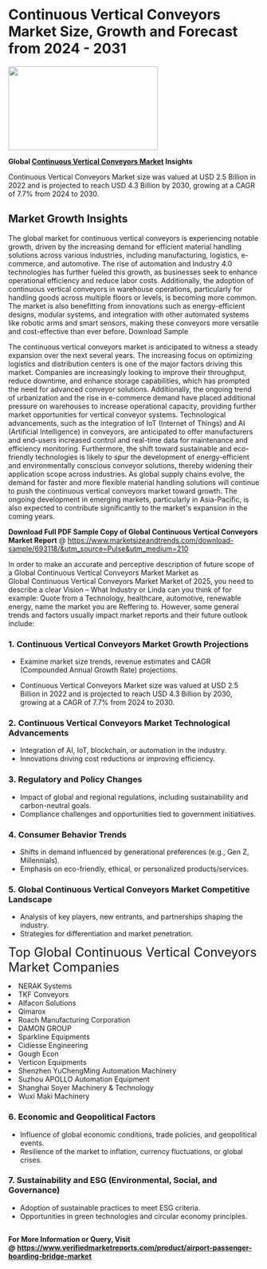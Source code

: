 <H1>Continuous Vertical Conveyors Market Size, Growth and Forecast from 2024 - 2031</H1><img class="aligncenter size-medium wp-image-584254" src="https://thirdeyenews.in/wp-content/uploads/2024/09/Global-Market-Research-300x168.jpeg" alt="" width="300" height="168" /><p><strong>Global&nbsp;<a href="https://www.marketsizeandtrends.com/download-sample/693118/&amp;utm_source=Pulse&amp;utm_medium=210">Continuous Vertical Conveyors Market</a> Insights</strong></p><p>Continuous Vertical Conveyors Market size was valued at USD 2.5 Billion in 2022 and is projected to reach USD 4.3 Billion by 2030, growing at a CAGR of 7.7% from 2024 to 2030.</p><p><h2>Market Growth Insights</h2> <p>The global market for continuous vertical conveyors is experiencing notable growth, driven by the increasing demand for efficient material handling solutions across various industries, including manufacturing, logistics, e-commerce, and automotive. The rise of automation and Industry 4.0 technologies has further fueled this growth, as businesses seek to enhance operational efficiency and reduce labor costs. Additionally, the adoption of continuous vertical conveyors in warehouse operations, particularly for handling goods across multiple floors or levels, is becoming more common. The market is also benefitting from innovations such as energy-efficient designs, modular systems, and integration with other automated systems like robotic arms and smart sensors, making these conveyors more versatile and cost-effective than ever before. Download Sample </p> <p>The continuous vertical conveyors market is anticipated to witness a steady expansion over the next several years. The increasing focus on optimizing logistics and distribution centers is one of the major factors driving this market. Companies are increasingly looking to improve their throughput, reduce downtime, and enhance storage capabilities, which has prompted the need for advanced conveyor solutions. Additionally, the ongoing trend of urbanization and the rise in e-commerce demand have placed additional pressure on warehouses to increase operational capacity, providing further market opportunities for vertical conveyor systems. Technological advancements, such as the integration of IoT (Internet of Things) and AI (Artificial Intelligence) in conveyors, are anticipated to offer manufacturers and end-users increased control and real-time data for maintenance and efficiency monitoring. Furthermore, the shift toward sustainable and eco-friendly technologies is likely to spur the development of energy-efficient and environmentally conscious conveyor solutions, thereby widening their application scope across industries. As global supply chains evolve, the demand for faster and more flexible material handling solutions will continue to push the continuous vertical conveyors market toward growth. The ongoing development in emerging markets, particularly in Asia-Pacific, is also expected to contribute significantly to the market's expansion in the coming years. </p><p><span class=""><strong>Download Full PDF Sample Copy of Global Continuous Vertical Conveyors Market Report</strong> @ <a href="https://www.marketsizeandtrends.com/download-sample/693118/&amp;utm_source=Pulse&amp;utm_medium=210" target="_blank">https://www.marketsizeandtrends.com/download-sample/693118/&amp;utm_source=Pulse&amp;utm_medium=210</a></span></p><p>In order to make an accurate and perceptive description of future scope of a Global&nbsp;Continuous Vertical Conveyors Market Market as Global&nbsp;Continuous Vertical Conveyors Market Market of 2025, you need to describe a clear Vision &ndash; What Industry or Linda can you think of for example: Quote from a Technology, healthcare, automotive, renewable energy, name the market you are Reffering to. However, some general trends and factors usually impact market reports and their future outlook include:</p><h3>1.&nbsp;<strong>Continuous Vertical Conveyors Market Growth Projections</strong></h3><ul><li>Examine market size trends, revenue estimates and CAGR (Compounded Annual Growth Rate) projections.</li><li><p>Continuous Vertical Conveyors Market size was valued at USD 2.5 Billion in 2022 and is projected to reach USD 4.3 Billion by 2030, growing at a CAGR of 7.7% from 2024 to 2030.</p></li></ul><h3>2.&nbsp;<strong>Continuous Vertical Conveyors Market Technological Advancements</strong></h3><ul><li>Integration of AI, IoT, blockchain, or automation in the industry.</li><li>Innovations driving cost reductions or improving efficiency.</li></ul><h3>3.&nbsp;<strong>Regulatory and Policy Changes</strong></h3><ul><li>Impact of global and regional regulations, including sustainability and carbon-neutral goals.</li><li>Compliance challenges and opportunities tied to government initiatives.</li></ul><h3>4.&nbsp;<strong>Consumer Behavior Trends</strong></h3><ul><li>Shifts in demand influenced by generational preferences (e.g., Gen Z, Millennials).</li><li>Emphasis on eco-friendly, ethical, or personalized products/services.</li></ul><h3>5.&nbsp;<strong>Global Continuous Vertical Conveyors Market Competitive Landscape</strong></h3><ul><li>Analysis of key players, new entrants, and partnerships shaping the industry.</li><li>Strategies for differentiation and market penetration.</li></ul><p data-pm-slice="1 1 []"><span style="color: inherit; font-family: inherit; font-size: 25px;">Top Global Continuous Vertical Conveyors Market Companies</span></p><div class="" data-test-id=""><p><li>NERAK Systems</li><li> TKF Conveyors</li><li> Alfacon Solutions</li><li> Qimarox</li><li> Roach Manufacturing Corporation</li><li> DAMON GROUP</li><li> Sparkline Equipments</li><li> Cidiesse Engineering</li><li> Gough Econ</li><li> Verticon Equipments</li><li> Shenzhen YuChengMing Automation Machinery</li><li> Suzhou APOLLO Automation Equipment</li><li> Shanghai Soyer Machinery & Technology</li><li> Wuxi Maki Machinery</li></p></div><h3>6.&nbsp;<strong>Economic and Geopolitical Factors</strong></h3><ul><li>Influence of global economic conditions, trade policies, and geopolitical events.</li><li>Resilience of the market to inflation, currency fluctuations, or global crises.</li></ul><h3>7.&nbsp;<strong>Sustainability and ESG (Environmental, Social, and Governance)</strong></h3><ul><li>Adoption of sustainable practices to meet ESG criteria.</li><li>Opportunities in green technologies and circular economy principles.</li></ul><h2><strong style="font-size: 14px;">For More Information or Query, Visit @&nbsp;</strong><a style="background-color: #ffffff; font-size: 14px;" href="https://www.marketsizeandtrends.com/report/continuous-vertical-conveyors-market/" target="_blank">https://www.verifiedmarketreports.com/product/airport-passenger-boarding-bridge-market</a></h2>
